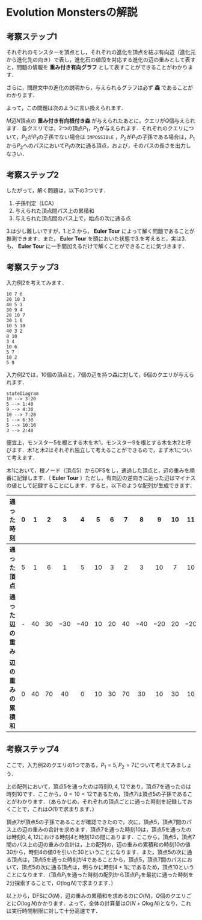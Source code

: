 # Evolution Monstersの解説

## 考察ステップ1

それぞれのモンスターを頂点とし，それぞれの進化を頂点を結ぶ有向辺（進化元から進化先の向き）で表し，進化石の値段を対応する進化の辺の重みとして表すと，問題の情報を **重み付き有向グラフ** として表すことができることがわかります．

さらに，問題文中の進化の説明から，与えられるグラフは必ず **森** であることがわかります．

よって，この問題は次のように言い換えられます．

$M$辺$N$頂点の **重み付き有向根付き森** が与えられたあとに，クエリが$Q$個与えられます．各クエリでは，2つの頂点$P_1$，$P_2$が与えられます．それぞれのクエリについて，$P_2$が$P_1$の子孫でない場合は `IMPOSSIBLE` ，$P_2$が$P_1$の子孫である場合は，$P_1$から$P_2$へのパスにおいて$P_1$の次に通る頂点，および，そのパスの長さを出力しなさい．

## 考察ステップ2

したがって，解く問題は，以下の3つです．

1. 子孫判定（LCA）
2. 与えられた頂点間パス上の累積和
3. 与えられた頂点間のパス上で，始点の次に通る点

3.は少し難しいですが，1.と2.から， **Euler Tour** によって解く問題であることが推測できます．また， **Euler Tour** を頭においた状態で3.を考えると，実は3.も， **Euler Tour** に一手間加えるだけで解くことができることに気づきます．

## 考察ステップ3

入力例2を考えてみます．

```
10 7 6
20 10 3
40 5 1
30 9 4
20 10 7
30 1 6
10 5 10
40 3 2
8 10
3 4
10 6
5 7
10 2
5 9

```

入力例2では，10個の頂点と，7個の辺を持つ森に対して，6個のクエリが与えられます．

```mermaid
stateDiagram
10 --> 3:20
5 --> 1:40
9 --> 4:30
10 --> 7:20
1 --> 6:30
5 --> 10:10
3 --> 2:40
```

便宜上，モンスター$5$を根とする木を木$1$，モンスター$9$を根とする木を木$2$と呼びます．木$1$と木$2$はそれぞれ独立して考えることができるので，まず木$1$について考えます．

木1において，根ノード（頂点$5$）からDFSをし，通過した頂点と，辺の重みを順番に記録します．（ **Euler Tour** ）ただし，有向辺の逆向きに辿った辺はマイナスの値として記録することにします．すると，以下のような配列が生成できます．

|通った時刻|$0$|$1$|$2$|$3$|$4$|$5$|$6$|$7$|$8$|$9$|$10$|$11$|$12$|
|:-:|:-:|:-:|:-:|:-:|:-:|:-:|:-:|:-:|:-:|:-:|:-:|:-:|:-:|
|**通った頂点**|$5$|$1$|$6$|$1$|$5$|$10$|$3$|$2$|$3$|$10$|$7$|$10$|$5$|
|**通った辺の重み**|-|$40$|$30$|$-30$|$-40$|$10$|$20$|$40$|$-40$|$-20$|$20$|$-20$|$-10$|
|**辺の重みの累積和**|$0$|$40$|$70$|$40$|$0$|$10$|$30$|$70$|$30$|$10$|$30$|$10$|$0$|

## 考察ステップ4

ここで，入力例2のクエリの1つである，$P_1=5, P_2=7$について考えてみましょう．

上の配列において，頂点$5$を通ったのは時刻$0,4,12$であり，頂点$7$を通ったのは時刻$10$です．ここから，$0 < 10 < 12$であるため，頂点$7$は頂点$5$の子孫であることがわかります．（あらかじめ，それぞれの頂点ごとに通った時刻を記録しておくことで，これは$O(1)$で求まります．）

頂点$7$が頂点$5$の子孫であることが確認できたので，次に，頂点$5$，頂点$7$間のパス上の辺の重みの合計を求めます．頂点$7$を通った時刻$10$は，頂点$5$を通ったのは時刻$0,4,12$における時刻$4$と時刻$12$の間にあります．ここから，頂点$5$，頂点$7$間のパス上の辺の重みの合計は，上の配列の，辺の重みの累積和の時刻$10$の値$30$から，時刻$4$の値$0$を引いた$30$ということになります．また，頂点$5$の次に通る頂点は，頂点$5$を通った時刻が$4$であることから，頂点$5$，頂点$7$間のパスにおいて，頂点$5$の次に通る頂点は，明らかに時刻$4+1$にであるため，頂点$10$ということになります．（頂点$P_1$を通った時刻の配列から頂点$P_2$を最初に通った時刻を2分探索することで，$O(\log N)$で求まります．）

以上から，DFSに$O(N)$，辺の重みの累積和を求めるのに$O(N)$，$Q$個のクエリごとに$O(\log N)$かかります．よって，全体の計算量は$O(N + Q \log N)$となり，これは実行時間制限に対して十分高速です．
